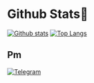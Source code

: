 # Github Stats👾
[![Github stats](https://github-readme-stats.vercel.app/api?username=L0rdK1r422&show_icons=true&theme=dark&include_all_commits=true)](https://github.com/L0rdK1r422/github-readme-stats)
[![Top Langs](https://github-readme-stats.vercel.app/api/top-langs/?username=L0rdK1r422&layout=compact&theme=dark)](https://github.com/L0rdK1r422/github-readme-stats)
## Pm 
<p align="center"> 


<a href="https://t.me/zedkid69"><img title="Telegram" src="https://img.shields.io/badge/-Telegram-blue"></a>
</p>
